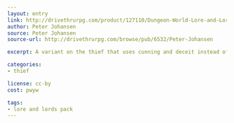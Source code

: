 ```yaml
---
layout: entry
link: http://drivethrurpg.com/product/127110/Dungeon-World-Lore-and-Lords-Pack
author: Peter Johansen
source: Peter Johansen
source-url: http://drivethrurpg.com/browse/pub/6532/Peter-Johansen

excerpt: A variant on the thief that uses cunning and deceit instead of poisons and knives.

categories:
- thief

license: cc-by
cost: pwyw

tags:
- lore and lords pack
---
```

